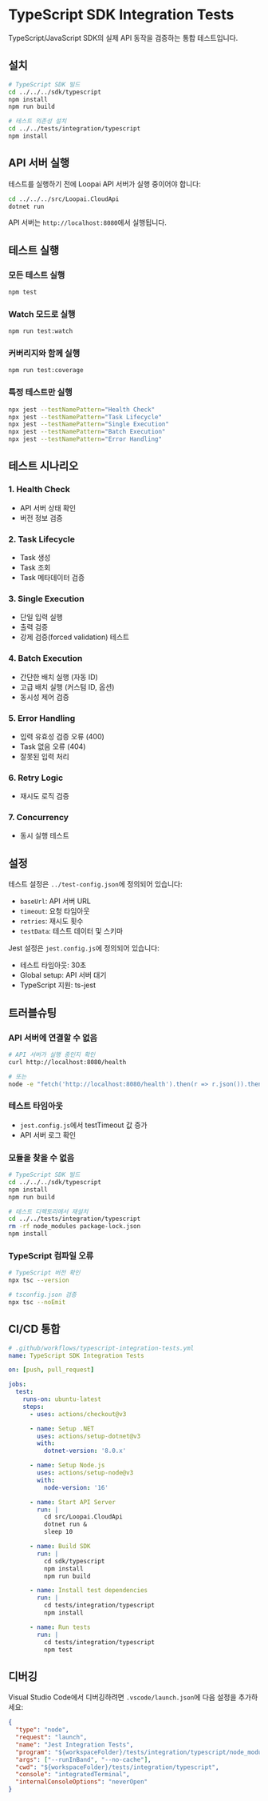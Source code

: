 # TypeScript SDK Integration Tests

TypeScript/JavaScript SDK의 실제 API 동작을 검증하는 통합 테스트입니다.

## 설치

```bash
# TypeScript SDK 빌드
cd ../../../sdk/typescript
npm install
npm run build

# 테스트 의존성 설치
cd ../../tests/integration/typescript
npm install
```

## API 서버 실행

테스트를 실행하기 전에 Loopai API 서버가 실행 중이어야 합니다:

```bash
cd ../../../src/Loopai.CloudApi
dotnet run
```

API 서버는 `http://localhost:8080`에서 실행됩니다.

## 테스트 실행

### 모든 테스트 실행
```bash
npm test
```

### Watch 모드로 실행
```bash
npm run test:watch
```

### 커버리지와 함께 실행
```bash
npm run test:coverage
```

### 특정 테스트만 실행
```bash
npx jest --testNamePattern="Health Check"
npx jest --testNamePattern="Task Lifecycle"
npx jest --testNamePattern="Single Execution"
npx jest --testNamePattern="Batch Execution"
npx jest --testNamePattern="Error Handling"
```

## 테스트 시나리오

### 1. Health Check
- API 서버 상태 확인
- 버전 정보 검증

### 2. Task Lifecycle
- Task 생성
- Task 조회
- Task 메타데이터 검증

### 3. Single Execution
- 단일 입력 실행
- 출력 검증
- 강제 검증(forced validation) 테스트

### 4. Batch Execution
- 간단한 배치 실행 (자동 ID)
- 고급 배치 실행 (커스텀 ID, 옵션)
- 동시성 제어 검증

### 5. Error Handling
- 입력 유효성 검증 오류 (400)
- Task 없음 오류 (404)
- 잘못된 입력 처리

### 6. Retry Logic
- 재시도 로직 검증

### 7. Concurrency
- 동시 실행 테스트

## 설정

테스트 설정은 `../test-config.json`에 정의되어 있습니다:
- `baseUrl`: API 서버 URL
- `timeout`: 요청 타임아웃
- `retries`: 재시도 횟수
- `testData`: 테스트 데이터 및 스키마

Jest 설정은 `jest.config.js`에 정의되어 있습니다:
- 테스트 타임아웃: 30초
- Global setup: API 서버 대기
- TypeScript 지원: ts-jest

## 트러블슈팅

### API 서버에 연결할 수 없음
```bash
# API 서버가 실행 중인지 확인
curl http://localhost:8080/health

# 또는
node -e "fetch('http://localhost:8080/health').then(r => r.json()).then(console.log)"
```

### 테스트 타임아웃
- `jest.config.js`에서 testTimeout 값 증가
- API 서버 로그 확인

### 모듈을 찾을 수 없음
```bash
# TypeScript SDK 빌드
cd ../../../sdk/typescript
npm install
npm run build

# 테스트 디렉토리에서 재설치
cd ../../tests/integration/typescript
rm -rf node_modules package-lock.json
npm install
```

### TypeScript 컴파일 오류
```bash
# TypeScript 버전 확인
npx tsc --version

# tsconfig.json 검증
npx tsc --noEmit
```

## CI/CD 통합

```yaml
# .github/workflows/typescript-integration-tests.yml
name: TypeScript SDK Integration Tests

on: [push, pull_request]

jobs:
  test:
    runs-on: ubuntu-latest
    steps:
      - uses: actions/checkout@v3

      - name: Setup .NET
        uses: actions/setup-dotnet@v3
        with:
          dotnet-version: '8.0.x'

      - name: Setup Node.js
        uses: actions/setup-node@v3
        with:
          node-version: '16'

      - name: Start API Server
        run: |
          cd src/Loopai.CloudApi
          dotnet run &
          sleep 10

      - name: Build SDK
        run: |
          cd sdk/typescript
          npm install
          npm run build

      - name: Install test dependencies
        run: |
          cd tests/integration/typescript
          npm install

      - name: Run tests
        run: |
          cd tests/integration/typescript
          npm test
```

## 디버깅

Visual Studio Code에서 디버깅하려면 `.vscode/launch.json`에 다음 설정을 추가하세요:

```json
{
  "type": "node",
  "request": "launch",
  "name": "Jest Integration Tests",
  "program": "${workspaceFolder}/tests/integration/typescript/node_modules/.bin/jest",
  "args": ["--runInBand", "--no-cache"],
  "cwd": "${workspaceFolder}/tests/integration/typescript",
  "console": "integratedTerminal",
  "internalConsoleOptions": "neverOpen"
}
```

